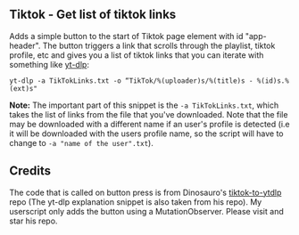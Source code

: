 ## Tiktok - Get list of tiktok links
Adds a simple button to the start of Tiktok page element with id "app-header". The button triggers a link that scrolls through the playlist, tiktok profile, etc and gives you a list of tiktok links that you can iterate with something like [yt-dlp](https://github.com/yt-dlp/):

```
yt-dlp -a TikTokLinks.txt -o “TikTok/%(uploader)s/%(title)s - %(id)s.%(ext)s"
```

**Note:** The important part of this snippet is the `-a TikTokLinks.txt`, which takes the list of links from the file that you've downloaded. Note that the file may be downloaded with a different name if an user's profile is detected (i.e it will be downloaded with the users profile name, so the script will have to change to `-a "name of the user".txt`).


## Credits
The code that is called on button press is from Dinosauro's [tiktok-to-ytdlp](https://github.com/Dinoosauro/tiktok-to-ytdlp) repo (The yt-dlp explanation snippet is also taken from his repo). My userscript only adds the button using a MutationObserver. Please visit and star his repo.